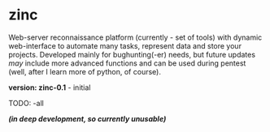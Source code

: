 # zinc
Web-server reconnaissance platform (currently - set of tools) with dynamic web-interface to automate many tasks, represent data and store your projects.
Developed mainly for bughunting(-er) needs, but future updates *may* include more advanced functions and can be used during pentest (well, after I learn more of python, of course).

__version: zinc-0.1__ - initial

TODO:
 -all

***(in deep development, so currently unusable)***
